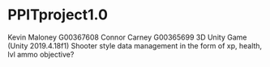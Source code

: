 # PPITproject1.0
Kevin Maloney G00367608
Connor Carney G00365699
3D Unity Game (Unity 2019.4.18f1)
Shooter style
data management in the form of xp, health, lvl
ammo
objective?
